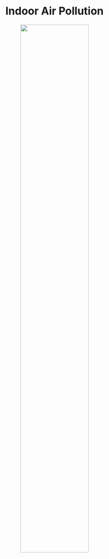 <h1 align="center"> Indoor Air Pollution </h1>


<p align="center">
  <img src="https://github.com/nrennie/tidytuesday/blob/main/2022/2022-04-12/20220412.png?raw=true" width="60%">
</p>
